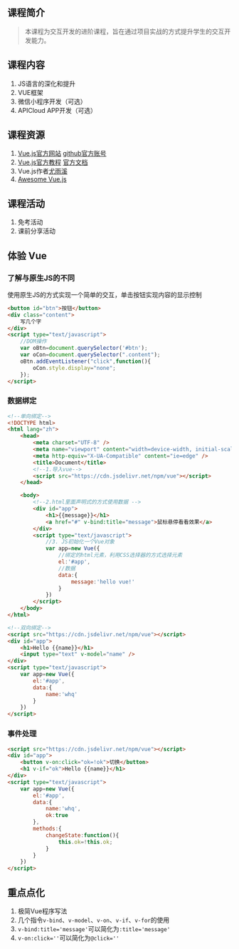 ﻿## 课程简介

> 本课程为交互开发的进阶课程，旨在通过项目实战的方式提升学生的交互开发能力。



## 课程内容

1. JS语言的深化和提升
2. VUE框架
3. 微信小程序开发（可选）
4. APICloud APP开发（可选）



## 课程资源

1. [Vue.js官方网站](https://cn.vuejs.org/)  [github官方账号](https://github.com/vuejs/vue)
2. [Vue.js官方教程](https://cn.vuejs.org/v2/guide/) [官方文档](https://cn.vuejs.org/v2/api/)
3. Vue.js作者[尤雨溪](http://evanyou.me/)
4. [Awesome Vue.js](https://github.com/vuejs/awesome-vue)



## 课程活动
1. 免考活动
2. 课前分享活动



## 体验 Vue


### 了解与原生JS的不同
使用原生JS的方式实现一个简单的交互，单击按钮实现内容的显示控制
```html
<button id="btn">按钮</button>
<div class="content">
	写几个字
</div>
<script type="text/javascript">
	//DOM操作
	var oBtn=document.querySelector('#btn');
	var oCon=document.querySelector(".content");
	oBtn.addEventListener("click",function(){
		oCon.style.display="none";
	});
</script>
```


### 数据绑定
```html
<!--单向绑定-->
<!DOCTYPE html>
<html lang="zh">
	<head>
		<meta charset="UTF-8" />
		<meta name="viewport" content="width=device-width, initial-scale=1.0" />
		<meta http-equiv="X-UA-Compatible" content="ie=edge" />
		<title>Document</title>
		<!--1.导入vue-->
		<script src="https://cdn.jsdelivr.net/npm/vue"></script>
	</head>

	<body>
		<!--2.html里面声明式的方式使用数据 -->
		<div id="app">
			<h1>{{message}}</h1>
			<a href="#" v-bind:title="message">鼠标悬停看看效果</a>
		</div>
		<script type="text/javascript">
			//3. JS初始化一个Vue对象
			var app=new Vue({
				//绑定的html元素，利用CSS选择器的方式选择元素
				el:'#app',
				//数据
				data:{
					message:'hello vue!'
				}
			})
		</script>
	</body>
</html>
```


```html
<!--双向绑定-->
<script src="https://cdn.jsdelivr.net/npm/vue"></script>
<div id="app">
	<h1>Hello {{name}}</h1>
	<input type="text" v-model="name" />
</div>
<script type="text/javascript">
	var app=new Vue({
		el:'#app',
		data:{
			name:'whq'
		}
	})
</script>
```


### 事件处理
```html
<script src="https://cdn.jsdelivr.net/npm/vue"></script>
<div id="app">
	<button v-on:click="ok=!ok">切换</button>
	<h1 v-if="ok">Hello {{name}}</h1>
</div>
<script type="text/javascript">
	var app=new Vue({
		el:'#app',
		data:{
			name:'whq',
			ok:true
		},
		methods:{
			changeState:function(){
				this.ok=!this.ok;
			}
		}
	})
</script>
```



## 重点点化
1. 极简Vue程序写法
2. 几个指令`v-bind`、`v-model`、`v-on`、`v-if`、`v-for`的使用
3. `v-bind:title='message'`可以简化为`:title='message'`
4. `v-on:click=''`可以简化为`@click=''`